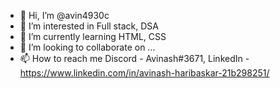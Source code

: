 - 👋 Hi, I’m @avin4930c
- 👀 I’m interested in Full stack, DSA
- 🌱 I’m currently learning HTML, CSS
- 💞️ I’m looking to collaborate on ...
- 📫 How to reach me Discord - Avinash#3671, LinkedIn - https://www.linkedin.com/in/avinash-haribaskar-21b298251/

<!---
avin4930c/avin4930c is a ✨ special ✨ repository because its `README.md` (this file) appears on your GitHub profile.
You can click the Preview link to take a look at your changes.
--->
